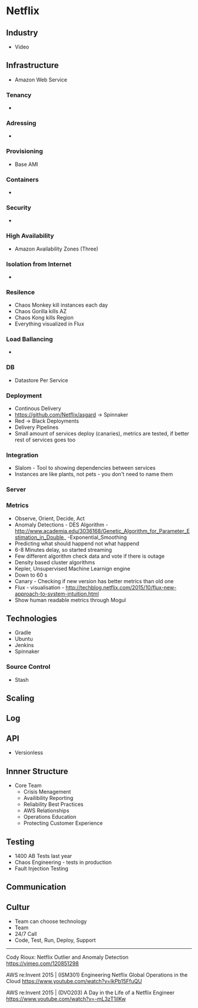 # Netflix

## Industry
* Video

## Infrastructure
* Amazon Web Service

### Tenancy
*  

### Adressing
* 

### Provisioning
* Base AMI

### Containers
* 

### Security 
* 

### High Availability
* Amazon Availability Zones (Three)

### Isolation from Internet
*  

### Resilence
* Chaos Monkey kill instances each day
* Chaos Gorilla kills AZ 
* Chaos Kong kills Region
* Everything visualized in Flux

### Load Ballancing
* 

### DB 
* Datastore Per Service

### Deployment
* Continous Delivery
* https://github.com/Netflix/asgard -> Spinnaker
* Red -> Black Deployments
* Delivery Pipelines
* Small amount of services deploy (canaries), metrics are tested, if better rest of services goes too


### Integration
* Slalom - Tool to showing dependencies between services
* Instances are like plants, not pets - you don't need to name them

### Server

### Metrics 
* Observe, Orient, Decide, Act
* Anomaly Detections - DES Algorithm - http://www.academia.edu/3036168/Genetic_Algorithm_for_Parameter_Estimation_in_Double_ -Exponential_Smoothing
* Predicting what should happend not what happend
* 6-8 Minutes delay, so started streaming
* Few different algorithm check data and vote if there is outage 
* Density based cluster algorithms 
* Kepler, Unsupervised Machine Learnign engine
* Down to 60 s
* Canary - Checking if new version has better metrics than old one
* Flux - visualisation - http://techblog.netflix.com/2015/10/flux-new-approach-to-system-intuition.html
* Show human readable metrics through Mogul

## Technologies
* Gradle
* Ubuntu
* Jenkins
* Spinnaker

### Source Control
* Stash

## Scaling

## Log

## API
* Versionless

## Innner Structure
* Core Team
  * Crisis Menagement
  * Availibility Reporting
  * Reliability Best Practices
  * AWS Relationships
  * Operations Education
  * Protecting Customer Experience 

## Testing 
* 1400 AB Tests last year
* Chaos Engineering - tests in production
* Fault Injection Testing

## Communication

## Cultur
* Team can choose technology
* Team
* 24/7 Call
* Code, Test, Run, Deploy, Support

---------------
Cody Rioux: Netflix Outlier and Anomaly Detection
https://vimeo.com/120851298

AWS re:Invent 2015 | (ISM301) Engineering Netflix Global Operations in the Cloud
https://www.youtube.com/watch?v=IkPb15FfuQU

AWS re:Invent 2015 | (DVO203) A Day in the Life of a Netflix Engineer
https://www.youtube.com/watch?v=-mL3zT1iIKw
